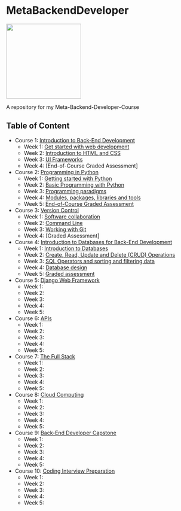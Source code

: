 # MetaBackendDeveloper
<img src="https://mlt.org/wp-content/uploads/2015/12/Meta-Logo.png" width=200>

A repository for my Meta-Backend-Developer-Course


## Table of Content

- Course 1: [Introduction to Back-End Development](https://www.coursera.org/learn/introduction-to-back-end-development?specialization=meta-back-end-developer)
  * Week 1: [Get started with web development](https://github.com/JoelSalas22/MetaBackendDeveloper/tree/99294d0156faa9d21c3f49c582509fd7e002398a/Course%201%20-%20Introduction%20to%20Back-End%20Development/Week%201%20-%20Get%20Started%20with%20Web%20Development)
  * Week 2: [Introduction to HTML and CSS]()
  * Week 3: [UI Frameworks]()
  * Week 4: [End-of-Course Graded Assessment]
- Course 2: [Programming in Python]()
  * Week 1: [Getting started with Python]()
  * Week 2: [Basic Programming with Python]()
  * Week 3: [Programming paradigms]()
  * Week 4: [Modules, packages, libraries and tools]()
  * Week 5: [End-of-Course Graded Assessment]()
- Course 3: [Version Control](https://www.coursera.org/learn/introduction-to-version-control?specialization=meta-front-end-developer)
  * Week 1: [Software collaboration]()
  * Week 2: [Command Line]()
  * Week 3: [Working with Git]()
  * Week 4: [Graded Assessment]
- Course 4: [Introduction to Databases for Back-End Development](https://www.coursera.org/learn/intro-to-databases-back-end-development?specialization=meta-back-end-developer)
  * Week 1: [Introduction to Databases]()
  * Week 2: [Create, Read, Update and Delete (CRUD) Operations]()
  * Week 3: [SQL Operators and sorting and filtering data]()
  * Week 4: [Database design]()
  * Week 5: [Graded assessment]()
- Course 5: [Django Web Framework](https://www.coursera.org/learn/django-web-framework?specialization=meta-back-end-developer) 
  * Week 1: 
  * Week 2: 
  * Week 3: 
  * Week 4: 
  * Week 5: 
- Course 6: [APIs](https://www.coursera.org/learn/apis?specialization=meta-back-end-developer)
  * Week 1: 
  * Week 2: 
  * Week 3: 
  * Week 4: 
  * Week 5: 
- Course 7: [The Full Stack](https://www.coursera.org/learn/the-full-stack?specialization=meta-back-end-developer) 
  * Week 1: 
  * Week 2: 
  * Week 3: 
  * Week 4: 
  * Week 5: 
- Course 8: [Cloud Computing](https://www.coursera.org/learn/meta-cloud-computing?specialization=meta-back-end-developer) 
  * Week 1: 
  * Week 2: 
  * Week 3: 
  * Week 4: 
  * Week 5: 
- Course 9: [Back-End Developer Capstone](https://www.coursera.org/learn/back-end-developer-capstone?specialization=meta-back-end-developer#syllabus) 
  * Week 1: 
  * Week 2: 
  * Week 3: 
  * Week 4: 
  * Week 5:
- Course 10: [Coding Interview Preparation](https://www.coursera.org/learn/coding-interview-preparation?specialization=meta-back-end-developer)
  * Week 1: 
  * Week 2: 
  * Week 3: 
  * Week 4: 
  * Week 5:
